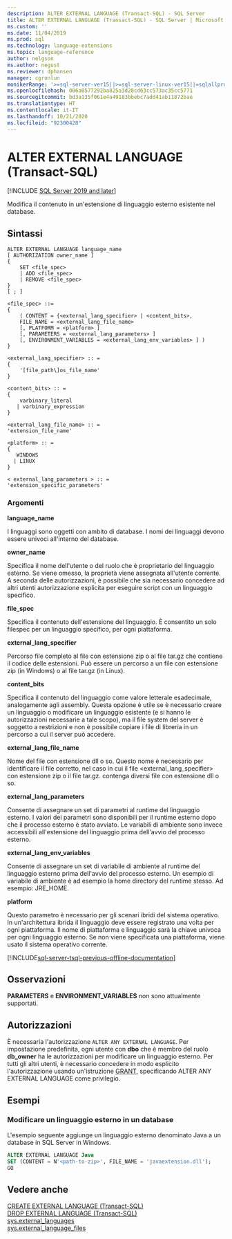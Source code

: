 ```yaml
---
description: ALTER EXTERNAL LANGUAGE (Transact-SQL) - SQL Server
title: ALTER EXTERNAL LANGUAGE (Transact-SQL) - SQL Server | Microsoft Docs
ms.custom: ''
ms.date: 11/04/2019
ms.prod: sql
ms.technology: language-extensions
ms.topic: language-reference
author: nelgson
ms.author: negust
ms.reviewer: dphansen
manager: cgronlun
monikerRange: '>=sql-server-ver15||>=sql-server-linux-ver15||=sqlallproducts-allversions'
ms.openlocfilehash: 006a0577292ba825a3d28cd63cc573ac35cc5771
ms.sourcegitcommit: bd3a135f061e4a49183bbebc7add41ab11872bae
ms.translationtype: HT
ms.contentlocale: it-IT
ms.lasthandoff: 10/21/2020
ms.locfileid: "92300428"
---
```

# <a name="alter-external-language-transact-sql"></a>ALTER EXTERNAL LANGUAGE (Transact-SQL)
[!INCLUDE [SQL Server 2019 and later](../../includes/applies-to-version/sqlserver2019.md)]

Modifica il contenuto in un'estensione di linguaggio esterno esistente nel database.

## <a name="syntax"></a>Sintassi

```syntaxsql
ALTER EXTERNAL LANGUAGE language_name  
[ AUTHORIZATION owner_name ]
{
    SET <file_spec>
    | ADD <file_spec>
    | REMOVE <file_spec>
}
[ ; ]  

<file_spec> ::=  
{
    ( CONTENT = {<external_lang_specifier> | <content_bits>,
    FILE_NAME = <external_lang_file_name>
    [, PLATFORM = <platform> ]
    [, PARAMETERS = <external_lang_parameters> ]
    [, ENVIRONMENT_VARIABLES = <external_lang_env_variables> ] )
}

<external_lang_specifier> :: =  
{
    '[file_path\]os_file_name'  
}

<content_bits> :: =  
{
    varbinary_literal
   | varbinary_expression
}

<external_lang_file_name> :: =  
'extension_file_name'

<platform> :: =
{
   WINDOWS
  | LINUX
}

< external_lang_parameters > :: =  
'extension_specific_parameters'
```

### <a name="arguments"></a>Argomenti

**language_name**

I linguaggi sono oggetti con ambito di database. I nomi dei linguaggi devono essere univoci all'interno del database.

**owner_name**

Specifica il nome dell'utente o del ruolo che è proprietario del linguaggio esterno. Se viene omesso, la proprietà viene assegnata all'utente corrente. A seconda delle autorizzazioni, è possibile che sia necessario concedere ad altri utenti autorizzazione esplicita per eseguire script con un linguaggio specifico.

**file_spec**

Specifica il contenuto dell'estensione del linguaggio. È consentito un solo filespec per un linguaggio specifico, per ogni piattaforma. 

**external_lang_specifier**

Percorso file completo al file con estensione zip o al file tar.gz che contiene il codice delle estensioni. Può essere un percorso a un file con estensione zip (in Windows) o al file tar.gz (in Linux).

**content_bits**

Specifica il contenuto del linguaggio come valore letterale esadecimale, analogamente agli assembly.
Questa opzione è utile se è necessario creare un linguaggio o modificare un linguaggio esistente (e si hanno le autorizzazioni necessarie a tale scopo), ma il file system del server è soggetto a restrizioni e non è possibile copiare i file di libreria in un percorso a cui il server può accedere.

**external_lang_file_name**

Nome del file con estensione dll o so. Questo nome è necessario per identificare il file corretto, nel caso in cui il file <external_lang_specifier> con estensione zip o il file tar.gz. contenga diversi file con estensione dll o so.

**external_lang_parameters**

Consente di assegnare un set di parametri al runtime del linguaggio esterno. I valori dei parametri sono disponibili per il runtime esterno dopo che il processo esterno è stato avviato. Le variabili di ambiente sono invece accessibili all'estensione del linguaggio prima dell'avvio del processo esterno.

**external_lang_env_variables**

Consente di assegnare un set di variabile di ambiente al runtime del linguaggio esterno prima dell'avvio del processo esterno. Un esempio di variabile di ambiente è ad esempio la home directory del runtime stesso. Ad esempio: JRE_HOME.

**platform**

Questo parametro è necessario per gli scenari ibridi del sistema operativo. In un'architettura ibrida il linguaggio deve essere registrato una volta per ogni piattaforma. Il nome di piattaforma e linguaggio sarà la chiave univoca per ogni linguaggio esterno. Se non viene specificata una piattaforma, viene usato il sistema operativo corrente.

[!INCLUDE[sql-server-tsql-previous-offline-documentation](../../includes/sql-server-tsql-previous-offline-documentation.md)]

## <a name="remarks"></a>Osservazioni

**PARAMETERS** e **ENVIRONMENT_VARIABLES** non sono attualmente supportati.

## <a name="permissions"></a>Autorizzazioni

È necessaria l'autorizzazione `ALTER ANY EXTERNAL LANGUAGE`. Per impostazione predefinita, ogni utente con **dbo** che è membro del ruolo **db_owner** ha le autorizzazioni per modificare un linguaggio esterno. Per tutti gli altri utenti, è necessario concedere in modo esplicito l'autorizzazione usando un'istruzione [GRANT](./grant-database-permissions-transact-sql.md), specificando ALTER ANY EXTERNAL LANGUAGE come privilegio.

## <a name="examples"></a>Esempi

### <a name="alter-an-external-language-in-a-database"></a>Modificare un linguaggio esterno in un database  

L'esempio seguente aggiunge un linguaggio esterno denominato Java a un database in SQL Server in Windows.

```sql
ALTER EXTERNAL LANGUAGE Java 
SET (CONTENT = N'<path-to-zip>', FILE_NAME = 'javaextension.dll');
GO
```

## <a name="see-also"></a>Vedere anche

[CREATE EXTERNAL LANGUAGE (Transact-SQL)](create-external-language-transact-sql.md)  
[DROP EXTERNAL LANGUAGE (Transact-SQL)](drop-external-language-transact-sql.md)  
[sys.external_languages](../../relational-databases/system-catalog-views/sys-external-languages-transact-sql.md)  
[sys.external_language_files](../../relational-databases/system-catalog-views/sys-external-language-files-transact-sql.md)